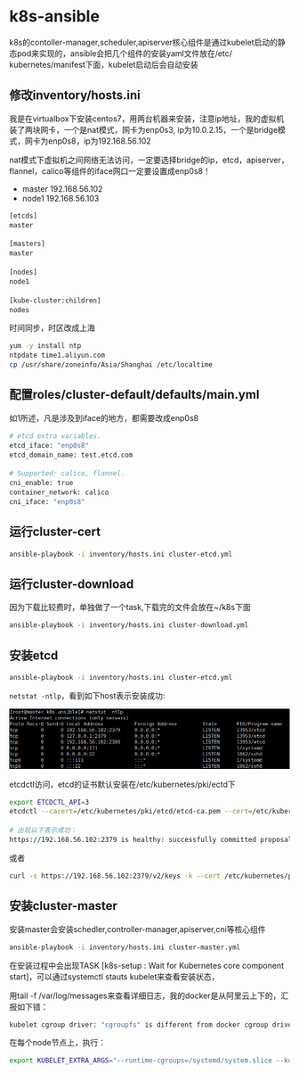 # k8s-ansible
k8s的contoller-manager,scheduler,apiserver核心组件是通过kubelet启动的静态pod来实现的，ansible会把几个组件的安装yaml文件放在/etc/
kubernetes/manifest下面，kubelet启动后会自动安装

## 修改inventory/hosts.ini
我是在virtualbox下安装centos7，用两台机器来安装，注意ip地址，我的虚拟机装了两块网卡，一个是nat模式，网卡为enp0s3, ip为10.0.2.15，一个是bridge模式，网卡为enp0s8，ip为192.168.56.102

nat模式下虚拟机之间网络无法访问，一定要选择bridge的ip，etcd，apiserver，flannel，calico等组件的iface网口一定要设置成enp0s8！

- master 192.168.56.102
- node1 192.168.56.103
```sh
[etcds]
master

[masters]
master

[nodes]
node1

[kube-cluster:children]
nodes
```

时间同步，时区改成上海
```sh
yum -y install ntp
ntpdate time1.aliyun.com
cp /usr/share/zoneinfo/Asia/Shanghai /etc/localtime
```
## 配置roles/cluster-default/defaults/main.yml
如1所述，凡是涉及到iface的地方，都需要改成enp0s8
```sh
# etcd extra variables.
etcd_iface: "enp0s8"
etcd_domain_name: test.etcd.com

# Supported: calico, flannel.
cni_enable: true
container_network: calico
cni_iface: "enp0s8"
```

## 运行cluster-cert
```sh
ansible-playbook -i inventory/hosts.ini cluster-etcd.yml 
```

## 运行cluster-download
因为下载比较费时，单独做了一个task,下载完的文件会放在~/k8s下面
```sh
ansible-playbook -i inventory/hosts.ini cluster-download.yml 
```

## 安装etcd
```sh
ansible-playbook -i inventory/hosts.ini cluster-etcd.yml 
```
`netstat -ntlp`，看到如下host表示安装成功:

![etcd successful installed](images/etcd-successful-installed.png)

etcdctl访问，etcd的证书默认安装在/etc/kubernetes/pki/ectd下
```sh
export ETCDCTL_API=3
etcdctl --cacert=/etc/kubernetes/pki/etcd/etcd-ca.pem --cert=/etc/kubernetes/pki/etcd/etcd.pem --key=/etc/kubernetes/pki/etcd/etcd-key.pem --endpoints=https://192.168.56.102:2379 endpoint health -w=json

# 出现以下表示成功：
https://192.168.56.102:2379 is healthy: successfully committed proposal: took = 707.352µs
```
或者
```sh
curl -s https://192.168.56.102:2379/v2/keys -k --cert /etc/kubernetes/pki/etcd/etcd.pem --key /etc/kubernetes/pki/etcd/etcd-key.pem
```

## 安装cluster-master
安装master会安装schedler,controller-manager,apiserver,cni等核心组件
```sh
ansible-playbook -i inventory/hosts.ini cluster-master.yml 
```
在安装过程中会出现TASK [k8s-setup : Wait for Kubernetes core component start]，可以通过systemctl stauts kubelet来查看安装状态，

用tail -f /var/log/messages来查看详细日志，我的docker是从阿里云上下的，汇报如下错：

```sh
kubelet cgroup driver: "cgroupfs" is different from docker cgroup driver: "systemd"
```
在每个node节点上，执行：
```sh
export KUBELET_EXTRA_ARGS="--runtime-cgroups=/systemd/system.slice --kubelet-cgroups=/systemd/system.slice --fail-swap-on=false --cgroup-driver=systemd"
```